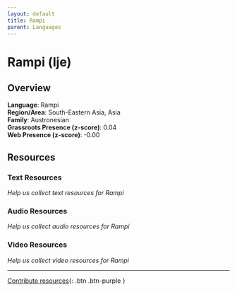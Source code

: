 ```yaml
---
layout: default
title: Rampi
parent: Languages
---
```


# Rampi (lje)

## Overview

**Language**: Rampi  
**Region/Area**: South-Eastern Asia, Asia  
**Family**: Austronesian  
**Grassroots Presence (z-score)**: 0.04  
**Web Presence (z-score)**: -0.00  

## Resources

### Text Resources
*Help us collect text resources for Rampi*

### Audio Resources
*Help us collect audio resources for Rampi*

### Video Resources
*Help us collect video resources for Rampi*

---

[Contribute resources](https://forms.office.com/e/1SfLJx3u1r){: .btn .btn-purple }

